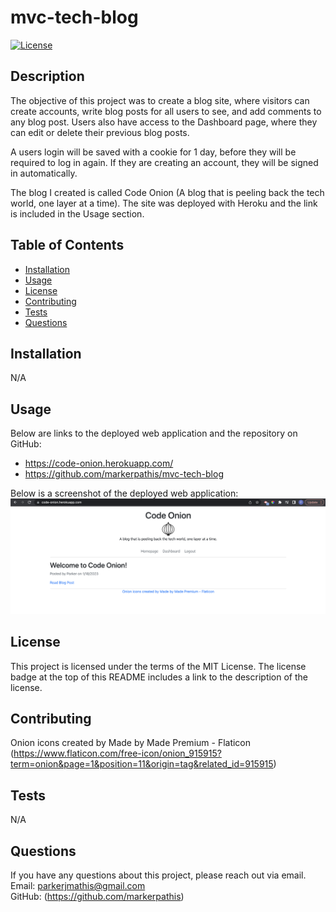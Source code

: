 # mvc-tech-blog

[![License](https://img.shields.io/badge/License-MIT_License-blue.svg)](https://mit-license.org/)

## Description

The objective of this project was to create a blog site, where visitors can create accounts, write blog posts for all users to see, and add comments to any blog post. Users also have access to the Dashboard page, where they can edit or delete their previous blog posts.

A users login will be saved with a cookie for 1 day, before they will be required to log in again. If they are creating an account, they will be signed in automatically.

The blog I created is called Code Onion (A blog that is peeling back the tech world, one layer at a time). The site was deployed with Heroku and the link is included in the Usage section.

## Table of Contents

- [Installation](#installation)
- [Usage](#usage)
- [License](#license)
- [Contributing](#contributing)
- [Tests](#tests)
- [Questions](#questions)

## Installation

N/A

## Usage

Below are links to the deployed web application and the repository on GitHub:

- https://code-onion.herokuapp.com/
- https://github.com/markerpathis/mvc-tech-blog

Below is a screenshot of the deployed web application:
![alt text](/assets/Screen%20Shot%202023-01-17%20at%205.13.13%20PM.png)

## License

This project is licensed under the terms of the MIT License. The license badge at the top of this README includes a link to the description of the license.

## Contributing

Onion icons created by Made by Made Premium - Flaticon (https://www.flaticon.com/free-icon/onion_915915?term=onion&page=1&position=11&origin=tag&related_id=915915)

## Tests

N/A

## Questions

If you have any questions about this project, please reach out via email. <br />
Email: parkerjmathis@gmail.com
<br />
GitHub: (https://github.com/markerpathis)
